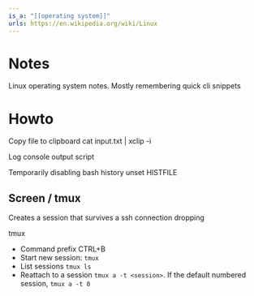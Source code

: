 ```yaml
---
is_a: "[[operating system]]"
urls: https://en.wikipedia.org/wiki/Linux
---
```

# Notes
Linux operating system notes. Mostly remembering quick cli snippets

# Howto
Copy file to clipboard
cat input.txt | xclip -i

Log console output
script

Temporarily disabling bash history
unset HISTFILE

## Screen / tmux
Creates a session that survives a ssh connection dropping

tmux
* Command prefix CTRL+B
* Start new session: ```tmux```
* List sessions ```tmux ls```
* Reattach to a session ```tmux a -t <session>```. If the default numbered session, ```tmux a -t 0```
